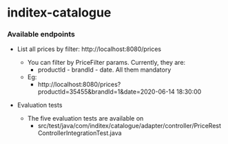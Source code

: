 # inditex-catalogue

### Available endpoints
- List all prices by filter: http://localhost:8080/prices
  - You can filter by PriceFilter params. Currently, they are:
    - productId - brandId - date. All them mandatory
  - Eg:
    - http://localhost:8080/prices?productId=35455&brandId=1&date=2020-06-14 18:30:00

- Evaluation tests
  - The five evaluation tests are available on
    - src/test/java/com/inditex/catalogue/adapter/controller/PriceRestControllerIntegrationTest.java

